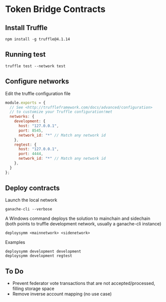 # Token Bridge Contracts

## Install Truffle

```
npm install -g truffle@4.1.14
```

## Running test

```
truffle test --network test
```

## Configure networks

Edit the truffle configuration file

```js
module.exports = {
  // See <http://truffleframework.com/docs/advanced/configuration>
  // to customize your Truffle configuration!met
  networks: {
    development: {
      host: "127.0.0.1",
      port: 8545,
      network_id: "*" // Match any network id
    },
    regtest: {
      host: "127.0.0.1",
      port: 4444,
      network_id: "*" // Match any network id
    },
  }
};
```

## Deploy contracts

Launch the local network

```
ganache-cli --verbose
```

A Windows command deploys the solution to mainchain and sidechain (both points
to truffle development network, usually a ganache-cli instance)
```
deploysymm <mainnetwork> <sidenetwork>
```

Examples
```
deploysymm development development
deploysymm development regtest
```

## To Do

- Prevent federator vote transactions that are not accepted/processed, filling storage space
- Remove inverse account mapping (no use case)






